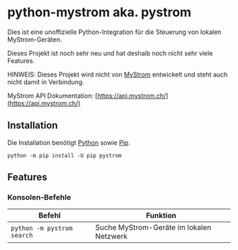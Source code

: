 # python-mystrom aka. pystrom

Dies ist eine unoffizielle Python-Integration für die Steuerung von lokalen MyStrom-Geräten.

Dieses Projekt ist noch sehr neu und hat deshalb noch nicht sehr viele Features.

HINWEIS: Dieses Projekt wird nicht von [MyStrom](https://mystrom.ch) entwickelt und steht auch nicht damit in Verbindung.

MyStrom API Dokumentation: [https://api.mystrom.ch/](https://api.mystrom.ch/)

## Installation

Die Installation benötigt [Python](https://www.python.org/downloads/) sowie [Pip](https://pip.pypa.io/en/stable/installing/#installing-with-get-pip-py).

`python -m pip install -U pip pystrom`

## Features

### Konsolen-Befehle

| Befehl                     | Funktion                                 |
| -------------------------- | ---------------------------------------- |
| `python -m pystrom search` | Suche MyStrom-Geräte im lokalen Netzwerk |
